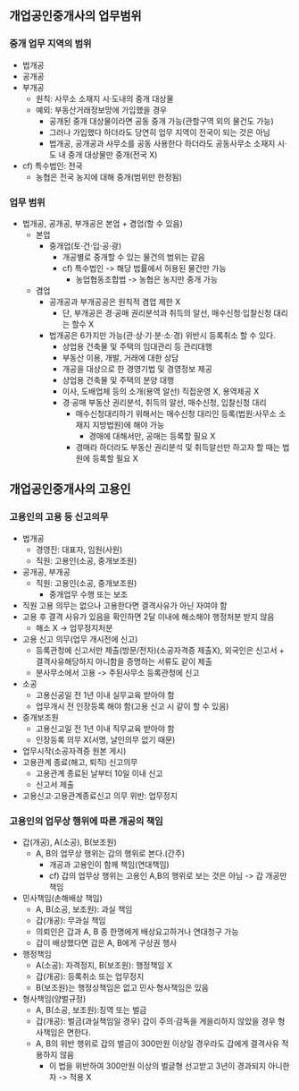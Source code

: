 ## 개업공인중개사의 업무범위
### 중개 업무 지역의 범위
- 법개공
- 공개공
- 부개공
    - 원칙: 사무소 소재지 시·도내의 중개 대상물
    - 예외: 부동산거래정보망에 가입했을 경우
        - 공개된 중개 대상물이라면 공동 중개 가능(관할구역 외의 물건도 가능)
        - 그러나 가입했다 하더라도 당연히 업무 지역이 전국이 되는 것은 아님
        - 법개공, 공개공과 사무소를 공동 사용한다 하더라도  공동사무소 소재지 시·도 내 중개 대상물만 중개(전국 X)
- cf) 특수법인: 전국
    - 농협은 전국 농지에 대해 중개(범위만 한정됨)
### 업무 범위
- 법개공, 공개공, 부개공은 본업 + 겸업(할 수 있음)
    - 본업
        - 중개업(토·건·입·공·광)
            - 개공별로 중개할 수 있는 물건의 범위는 같음
            - cf) 특수법인 -> 해당 법률에서 허용된 물건만 가능
                - 농업협동조합법 -> 농협은 농지만 중개 가능
    - 겸업
        - 공개공과 부개공공은 원칙적 겸업 제한 X
            - 단, 부개공은 경·공매 권리분석과 취득의 알선, 매수신청·입찰신청 대리는 할수 X
        - 법개공은 6가지만 가능(관·상·기·분·소·경) 위반시 등록취소 할 수 있다.
            - 상업용 건축물 및 주택의 임대관리 등 관리대행
            - 부동산 이용, 개발, 거래에 대한 상담
            - 개공을 대상으로 한 경영기법 및 경영정보 제공
            - 상업용 건축물 및 주택의 분양 대행
            - 이사, 도배업체 등의 소개(용역 알선) 직접운영 X, 용역제공 X
            - 경·공매 부동산 권리분석, 취득의 알선, 매수신청, 입찰신청 대리
                - 매수신청대리하기 위해서는 매수신청 대리인 등록(법원:사무소 소재지 지방법원)에 해야 가능
                    - 경매에 대해서만, 공매는 등록할 필요 X
                - 경매라 하더라도 부동산 권리분석 및 취득알선만 하고자 할 때는 법원에 등록할 필요 X
## 개업공인중개사의 고용인
### 고용인의 고용 등 신고의무
- 법개공
    - 경영진: 대표자, 임원(사원)
    - 직원: 고용인(소공, 중개보조원)
 - 공개공, 부개공
    - 직원: 고용인(소공, 중개보조원)
        - 중개업무 수행 또는 보조
- 직원 고용 의무는 없으나 고용한다면 결격사유가 아닌 자여야 함
- 고용 후 결격 사유가 있음을 확인하면 2달 이내에 해소해야 행정처분 받지 않음
    - 해소 X -> 업무정지처분
- 고용 신고 의무(업무 개시전에 신고)
    - 등록관청에 신고서만 제출(방문/전자)(소공자격증 제출X), 외국인은 신고서 + 결격사유해당하지 아니함을 증명하는 서류도 같이 제출
    - 분사무소에서 고용 -> 주된사무소 등록관청에 신고
- 소공
    - 고용신공일 전 1년 이내 실무교육 받아야 함
    - 업무개시 전 인장등록 해야 함(고용 신고 시 같이 할 수 있음)
- 중개보조원
    - 고용신고일 전 1년 이내 직무교육 받아야 함
    - 인장등록 의무 X(서명, 날인의무 없기 때문)
- 업무시작(소공자격증 원본 게시)
- 고용관계 종료(해고, 퇴직) 신고의무
    - 고용관계 종료된 날부터 10일 이내 신고
    - 신고서 제출
- 고용신고·고용관계종료신고 의무 위반: 업무정지
### 고용인의 업무상 행위에 따른 개공의 책임
- 갑(개공), A(소공), B(보조원)
    - A, B의 업무상 행위는 갑의 행위로 본다.(간주)
        - 개공과 고용인이 함께 책임(연대책임)
        - cf) 갑의 업무상 행위는 고용인 A,B의 행위로 보는 것은 아님 -> 갑 개공만 책임
- 민사책임(손해배상 책임)
    - A, B(소공, 보조원): 과실 책임
    - 갑(개공): 무과실 책임
    - 의뢰인은 갑과 A, B 중 한명에게 배상요고하거나 연대청구 가능
    - 갑이 배상했다면 갑은  A, B에게 구상권 행사
- 행정책임
    - A(소공): 자격정지, B(보조원): 행정책임 X
    - 갑(개공): 등록취소 또는 업무정지
    - B(보조원)는 행정상책임은 없고 민사·형사책임은 있음
- 형사책임(양벌규정)
    - A, B(소공, 보조원):징역 또는 벌금
    - 갑(개공): 벌금(과실책임일 경우) 갑이 주의·감독을 게을리하지 않았을 경우 형사책임은 면한다.
    - A, B의 위반 행위로 갑의 벌금이 300만원 이상일 경우라도 갑에게 결격사유 적용하지 않음
        - 이 법을 위반하여 300만원 이상의 벌글형 선고받고 3년이 경과되지 아니한 자 -> 적용 X
